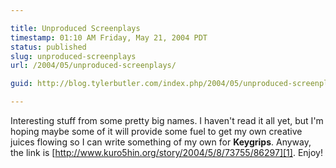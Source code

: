 ```yaml
---

title: Unproduced Screenplays
timestamp: 01:10 AM Friday, May 21, 2004 PDT
status: published
slug: unproduced-screenplays
url: /2004/05/unproduced-screenplays/

guid: http://blog.tylerbutler.com/index.php/2004/05/unproduced-screenplays/

---
```


Interesting stuff from some pretty big names. I haven't read it all yet, but
I'm hoping maybe some of it will provide some fuel to get my own creative
juices flowing so I can write something of my own for **Keygrips**. Anyway,
the link is [http://www.kuro5hin.org/story/2004/5/8/73755/86297][1]. Enjoy!

   [1]: http://www.kuro5hin.org/story/2004/5/8/73755/86297

